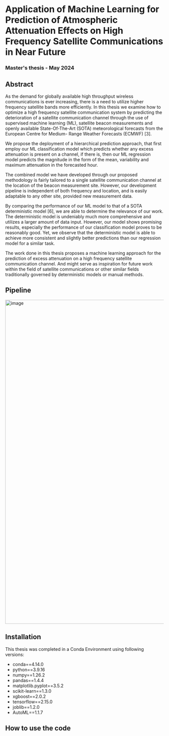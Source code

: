 # Application of Machine Learning for Prediction of Atmospheric Attenuation Effects on High Frequency Satellite Communications in Near Future
### Master's thesis - May 2024
## Abstract
As the demand for globally available high throughput wireless communications is ever
increasing, there is a need to utilize higher frequency satellite bands more efficiently. In this
thesis we examine how to optimize a high frequency satellite communication system by
predicting the deterioration of a satellite communication channel through the use of
supervised machine learning (ML), satellite beacon measurements and openly available
State-Of-The-Art (SOTA) meteorological forecasts from the European Centre for Medium-
Range Weather Forecasts (ECMWF) [3].

  We propose the deployment of a hierarchical prediction approach, that first employ
our ML classification model which predicts whether any excess attenuation is present on a
channel, if there is, then our ML regression model predicts the magnitude in the form of the
mean, variability and maximum attenuation in the forecasted hour.

  The combined model we have developed through our proposed methodology is
fairly tailored to a single satellite communication channel at the location of the beacon
measurement site. However, our development pipeline is independent of both frequency
and location, and is easily adaptable to any other site, provided new measurement data.

  By comparing the performance of our ML model to that of a SOTA deterministic
model [6], we are able to determine the relevance of our work. The deterministic model is
undeniably much more comprehensive and utilizes a larger amount of data input. However,
our model shows promising results, especially the performance of our classification model
proves to be reasonably good. Yet, we observe that the deterministic model is able to
achieve more consistent and slightly better predictions than our regression model for a
similar task.

  The work done in this thesis proposes a machine learning approach for the
prediction of excess attenuation on a high frequency satellite communication channel. And
might serve as inspiration for future work within the field of satellite communications or
other similar fields traditionally governed by deterministic models or manual methods.

## Pipeline
<img width="855" height="1029" alt="image" src="https://github.com/user-attachments/assets/005c437b-cafc-44e0-9c6d-924a90d7f9cd" />

## Installation
This thesis was completed in a Conda Environment using following versions:
- conda==4.14.0
- python==3.9.16
- numpy==1.26.2 
- pandas==1.4.4 
- matplotlib.pyplot==3.5.2 
- scikit-learn==1.3.0
- xgboost==2.0.2
- tensorflow==2.15.0
- joblib==1.2.0
- AutoML==1.1.7

## How to use the code

